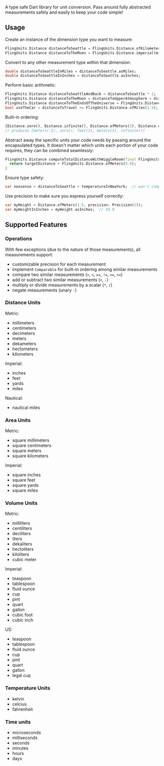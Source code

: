 A type safe Dart library for unit conversion. Pass around fully abstracted measurements safely and easily to keep your
code simple!

## Usage
Create an instance of the dimension type you want to measure:
```dart
FlingUnits.Distance distanceToSeattle = FlingUnits.Distance.ofKilometers(246);
FlingUnits.Distance distanceToTheMoon = FlingUnits.Distance.imperial(miles: 238900, feet: 42, inches: 6.3);
```

Convert to any other measurement type within that dimension:

```dart
double distanceToSeattleInMiles = distanceToSeattle.asMiles;
double distanceToSeattleInInches = distanceToSeattle.asInches;
```

Perform basic arithmetic:

```dart
FlingUnits.Distance distanceToSeattleAndBack = distanceToSeattle * 2;
FlingUnits.Distance distanceToTheMoon = distanceToUpperAtmosphere + distanceFromAtmosphereToMoon;
FlingUnits.Distance distanceToTheEndsOfTheUniverse = FlingUnits.Distance.infinite();
bool useTheCar = distanceToTravel >= FlingUnits.Distance.ofMiles(1.5);
```

Built-in ordering:

```dart
[Distance.zero(), Distance.infinite(), Distance.ofMeters(3), Distance.ofFeet(3), Distance.ofMeters(-2)].sort();
// produces [meters(-2), zero(), feet(3), meters(3), infinite()]
```

Abstract away the specific units your code needs by passing around the encapsulated types. It doesn't matter which units each portion of your code requires, they can be combined seamlessly:
```dart
FlingUnits.Distance computeTotalDistanceWithWiggleRoom(final FlingUnits.Distance targetDistance) {
  return targetDistance + FlingUnits.Distance.ofMeters(3.0);
}
```

Ensure type safety:
```dart
var nonsense = distanceToSeattle + temperatureInNewYork;  // won't compile!
```

Use precision to make sure you express yourself correctly:

```dart
var myHeight = Distance.ofMeters(1.5, precision: Precision(2));
var myHeightInInches = myHeight.asInches;  // 59.0
```

## Supported Features

### Operations

With few exceptions (due to the nature of those measurements), all measurements support:

- customizable precision for each measurement
- implement `Comparable` for built-in ordering among similar measurements
- compare two similar measurements (`>`, `<`, `==`, `!=`, `>=`, `<=`)
- add or subtract two similar measurements (`+`, `-`)
- multiply or divide measurements by a scalar (`*`, `/`)
- negate measurements (unary `-`)

### Distance Units

Metric:

- millimeters
- centimeters
- decimeters
- meters
- dekameters
- hectometers
- kilometers

Imperial:

- inches
- feet
- yards
- miles

Nautical:

- nautical miles

### Area Units

Metric:

- square millimeters
- square centimeters
- square meters
- square kilometers

Imperial:

- square inches
- square feet
- square yards
- square miles

### Volume Units

Metric:

- milliliters
- centiliters
- deciliters
- liters
- dekaliters
- hectoliters
- kiloliters
- cubic meter

Imperial:
- teaspoon
- tablespoon
- fluid ounce
- cup
- pint
- quart
- gallon
- cubic foot
- cubic inch

US:
- teaspoon
- tablespoon
- fluid ounce
- cup
- pint
- quart
- gallon
- legal cup

### Temperature Units

- kelvin
- celcius
- fahrenheit

### Time units

- microseconds
- milliseconds
- seconds
- minutes
- hours
- days
